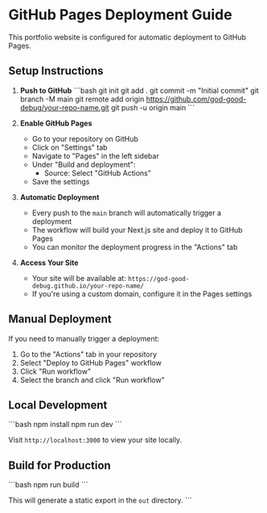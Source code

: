# GitHub Pages Deployment Guide

This portfolio website is configured for automatic deployment to GitHub Pages.

## Setup Instructions

1. **Push to GitHub**
   \`\`\`bash
   git init
   git add .
   git commit -m "Initial commit"
   git branch -M main
   git remote add origin https://github.com/god-good-debug/your-repo-name.git
   git push -u origin main
   \`\`\`

2. **Enable GitHub Pages**
   - Go to your repository on GitHub
   - Click on "Settings" tab
   - Navigate to "Pages" in the left sidebar
   - Under "Build and deployment":
     - Source: Select "GitHub Actions"
   - Save the settings

3. **Automatic Deployment**
   - Every push to the `main` branch will automatically trigger a deployment
   - The workflow will build your Next.js site and deploy it to GitHub Pages
   - You can monitor the deployment progress in the "Actions" tab

4. **Access Your Site**
   - Your site will be available at: `https://god-good-debug.github.io/your-repo-name/`
   - If you're using a custom domain, configure it in the Pages settings

## Manual Deployment

If you need to manually trigger a deployment:
1. Go to the "Actions" tab in your repository
2. Select "Deploy to GitHub Pages" workflow
3. Click "Run workflow"
4. Select the branch and click "Run workflow"

## Local Development

\`\`\`bash
npm install
npm run dev
\`\`\`

Visit `http://localhost:3000` to view your site locally.

## Build for Production

\`\`\`bash
npm run build
\`\`\`

This will generate a static export in the `out` directory.
\`\`\`

```json file="" isHidden
